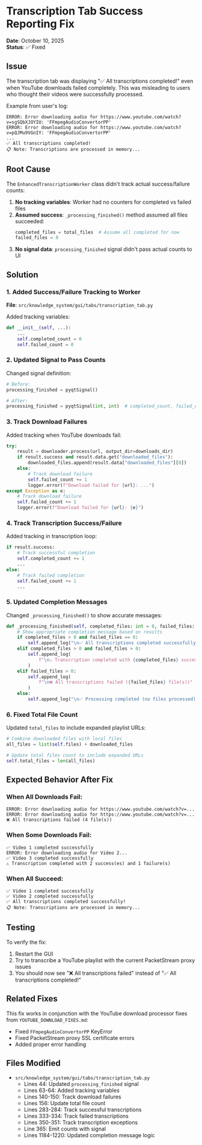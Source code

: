 # Transcription Tab Success Reporting Fix

**Date**: October 10, 2025  
**Status**: ✅ Fixed

## Issue

The transcription tab was displaying "✅ All transcriptions completed!" even when YouTube downloads failed completely. This was misleading to users who thought their videos were successfully processed.

Example from user's log:
```
ERROR: Error downloading audio for https://www.youtube.com/watch?v=sgSQbXJOYIU: 'FFmpegAudioConvertorPP'
ERROR: Error downloading audio for https://www.youtube.com/watch?v=pQJMu9VGnIY: 'FFmpegAudioConvertorPP'
...
✅ All transcriptions completed!
📋 Note: Transcriptions are processed in memory...
```

## Root Cause

The `EnhancedTranscriptionWorker` class didn't track actual success/failure counts:

1. **No tracking variables**: Worker had no counters for completed vs failed files
2. **Assumed success**: `_processing_finished()` method assumed all files succeeded:
   ```python
   completed_files = total_files  # Assume all completed for now
   failed_files = 0
   ```
3. **No signal data**: `processing_finished` signal didn't pass actual counts to UI

## Solution

### 1. Added Success/Failure Tracking to Worker

**File**: `src/knowledge_system/gui/tabs/transcription_tab.py`

Added tracking variables:
```python
def __init__(self, ...):
    ...
    self.completed_count = 0
    self.failed_count = 0
```

### 2. Updated Signal to Pass Counts

Changed signal definition:
```python
# Before:
processing_finished = pyqtSignal()

# After:
processing_finished = pyqtSignal(int, int)  # completed_count, failed_count
```

### 3. Track Download Failures

Added tracking when YouTube downloads fail:
```python
try:
    result = downloader.process(url, output_dir=downloads_dir)
    if result.success and result.data.get("downloaded_files"):
        downloaded_files.append(result.data["downloaded_files"][0])
    else:
        # Track download failure
        self.failed_count += 1
        logger.error(f"Download failed for {url}: ...")
except Exception as e:
    # Track download failure
    self.failed_count += 1
    logger.error(f"Download failed for {url}: {e}")
```

### 4. Track Transcription Success/Failure

Added tracking in transcription loop:
```python
if result.success:
    # Track successful completion
    self.completed_count += 1
    ...
else:
    # Track failed completion
    self.failed_count += 1
    ...
```

### 5. Updated Completion Messages

Changed `_processing_finished()` to show accurate messages:
```python
def _processing_finished(self, completed_files: int = 0, failed_files: int = 0):
    # Show appropriate completion message based on results
    if completed_files > 0 and failed_files == 0:
        self.append_log("\n✅ All transcriptions completed successfully!")
    elif completed_files > 0 and failed_files > 0:
        self.append_log(
            f"\n⚠️ Transcription completed with {completed_files} success(es) and {failed_files} failure(s)"
        )
    elif failed_files > 0:
        self.append_log(
            f"\n❌ All transcriptions failed ({failed_files} file(s))"
        )
    else:
        self.append_log("\n✅ Processing completed (no files processed)")
```

### 6. Fixed Total File Count

Updated `total_files` to include expanded playlist URLs:
```python
# Combine downloaded files with local files
all_files = list(self.files) + downloaded_files

# Update total files count to include expanded URLs
self.total_files = len(all_files)
```

## Expected Behavior After Fix

### When All Downloads Fail:
```
ERROR: Error downloading audio for https://www.youtube.com/watch?v=...
ERROR: Error downloading audio for https://www.youtube.com/watch?v=...
❌ All transcriptions failed (4 file(s))
```

### When Some Downloads Fail:
```
✅ Video 1 completed successfully
ERROR: Error downloading audio for Video 2...
✅ Video 3 completed successfully
⚠️ Transcription completed with 2 success(es) and 1 failure(s)
```

### When All Succeed:
```
✅ Video 1 completed successfully
✅ Video 2 completed successfully
✅ All transcriptions completed successfully!
📋 Note: Transcriptions are processed in memory...
```

## Testing

To verify the fix:
1. Restart the GUI
2. Try to transcribe a YouTube playlist with the current PacketStream proxy issues
3. You should now see "❌ All transcriptions failed" instead of "✅ All transcriptions completed!"

## Related Fixes

This fix works in conjunction with the YouTube download processor fixes from `YOUTUBE_DOWNLOAD_FIXES.md`:
- Fixed `FFmpegAudioConvertorPP` KeyError
- Fixed PacketStream proxy SSL certificate errors
- Added proper error handling

## Files Modified

- `src/knowledge_system/gui/tabs/transcription_tab.py`
  - Lines 44: Updated `processing_finished` signal
  - Lines 63-64: Added tracking variables
  - Lines 140-150: Track download failures
  - Lines 156: Update total file count
  - Lines 283-284: Track successful transcriptions
  - Lines 333-334: Track failed transcriptions
  - Lines 350-351: Track transcription exceptions
  - Line 365: Emit counts with signal
  - Lines 1184-1220: Updated completion message logic

